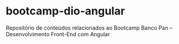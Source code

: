 # bootcamp-dio-angular
Repositório de conteúdos relacionados ao Bootcamp Banco Pan – Desenvolvimento Front-End com Angular
